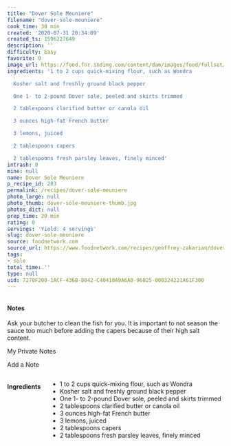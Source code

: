 ```yaml
---
title: "Dover Sole Meuniere"
filename: "dover-sole-meuniere"
cook_time: 30 min
created: '2020-07-31 20:34:09'
created_ts: 1596227649
description: ''
difficulty: Easy
favorite: 0
image_url: https://food.fnr.sndimg.com/content/dam/images/food/fullset/2015/11/20/5/QFSP02_Geoffreys-Dover-Sole-Meuniere_s4x3.jpg.rend.hgtvcom.826.620.suffix/1449102906778.jpeg
ingredients: '1 to 2 cups quick-mixing flour, such as Wondra

  Kosher salt and freshly ground black pepper

  One 1- to 2-pound Dover sole, peeled and skirts trimmed

  2 tablespoons clarified butter or canola oil

  3 ounces high-fat French butter

  3 lemons, juiced

  2 tablespoons capers

  2 tablespoons fresh parsley leaves, finely minced'
intrash: 0
mine: null
name: Dover Sole Meuniere
p_recipe_id: 283
permalink: /recipes/dover-sole-meuniere
photo_large: null
photo_thumb: dover-sole-meuniere-thumb.jpg
photos_dict: null
prep_time: 20 min
rating: 0
servings: 'Yield: 4 servings'
slug: dover-sole-meuniere
source: foodnetwork.com
source_url: https://www.foodnetwork.com/recipes/geoffrey-zakarian/dover-sole-meuniere-3185347
tags:
- sole
total_time: ''
type: null
uid: 7270F200-1ACF-436B-B042-C40410A9A6A0-96025-000324221A61F300
---
```

<div class="large-8 medium-7 columns" id="writeup">		<div id="notes"><h4>Notes</h4>
<div class="box box-notes"><p>Ask your butcher to clean the fish for you. It is important to not season the sauce too much before adding the capers because of their high salt content.</p>
<p>My Private Notes</p>
<p>Add a Note</p>
</div></div>	</div><!-- #writeup -->
</div><!-- #row-one -->
<div class="row" id="row-two">	<div class="medium-4 small-5 columns" id="ingredients"><h4>Ingredients</h4><div class="box box-ingredients content"><ul>
<li>1 to 2 cups quick-mixing flour, such as Wondra</li>
<li>Kosher salt and freshly ground black pepper</li>
<li>One 1- to 2-pound Dover sole, peeled and skirts trimmed</li>
<li>2 tablespoons clarified butter or canola oil</li>
<li>3 ounces high-fat French butter</li>
<li>3 lemons, juiced</li>
<li>2 tablespoons capers</li>
<li>2 tablespoons fresh parsley leaves, finely minced</li>
</ul>
</div>	</div>	<div class="medium-6 small-7 columns" id="directions">	</div>